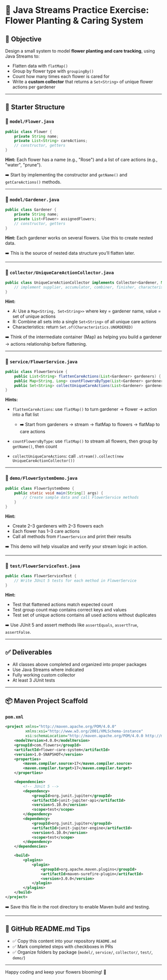 # 🌸 Java Streams Practice Exercise: Flower Planting & Caring System

## 🎯 Objective

Design a small system to model **flower planting and care tracking**, using Java Streams to:

* Flatten data with `flatMap()`
* Group by flower type with `groupingBy()`
* Count how many times each flower is cared for
* Write a **custom collector** that returns a `Set<String>` of unique flower actions per gardener

---

## 🧱 Starter Structure

### 📁 `model/Flower.java`

```java
public class Flower {
    private String name;
    private List<String> careActions;
    // constructor, getters
}
```

**Hint:** Each flower has a name (e.g., "Rose") and a list of care actions (e.g., "water", "prune").

➡️ Start by implementing the constructor and `getName()` and `getCareActions()` methods.

---

### 📁 `model/Gardener.java`

```java
public class Gardener {
    private String name;
    private List<Flower> assignedFlowers;
    // constructor, getters
}
```

**Hint:** Each gardener works on several flowers. Use this to create nested data.

➡️ This is the source of nested data structure you’ll flatten later.

---

### 📁 `collector/UniqueCareActionCollector.java`

```java
public class UniqueCareActionCollector implements Collector<Gardener, Map<String, Set<String>>, Set<String>> {
    // implement supplier, accumulator, combiner, finisher, characteristics
}
```

**Hint:**

* A: Use a `Map<String, Set<String>>` where key = gardener name, value = set of unique actions
* R: Combine all sets into a single `Set<String>` of all unique care actions
* Characteristics: return `Set.of(Characteristics.UNORDERED)`

➡️ Think of the intermediate container (Map) as helping you build a gardener → actions relationship before flattening.

---

### 📁 `service/FlowerService.java`

```java
public class FlowerService {
    public List<String> flattenCareActions(List<Gardener> gardeners) { /* TODO */ }
    public Map<String, Long> countFlowersByType(List<Gardener> gardeners) { /* TODO */ }
    public Set<String> collectUniqueCareActions(List<Gardener> gardeners) { /* TODO */ }
}
```

**Hints:**

* `flattenCareActions`: use `flatMap()` to turn gardener → flower → action into a flat list

    * ➡️ Start from gardeners → stream → flatMap to flowers → flatMap to care actions
* `countFlowersByType`: use `flatMap()` to stream all flowers, then group by `getName()`, then count
* `collectUniqueCareActions`: call `.stream().collect(new UniqueCareActionCollector())`

---

### 📁 `demo/FlowerSystemDemo.java`

```java
public class FlowerSystemDemo {
    public static void main(String[] args) {
        // Create sample data and call FlowerService methods
    }
}
```

**Hint:**

* Create 2–3 gardeners with 2–3 flowers each
* Each flower has 1–3 care actions
* Call all methods from `FlowerService` and print their results

➡️ This demo will help visualize and verify your stream logic in action.

---

### 📁 `test/FlowerServiceTest.java`

```java
public class FlowerServiceTest {
    // Write JUnit 5 tests for each method in FlowerService
}
```

**Hint:**

* Test that flattened actions match expected count
* Test group count map contains correct keys and values
* Test set of unique actions contains all used actions without duplicates

➡️ Use JUnit 5 and assert methods like `assertEquals`, `assertTrue`, `assertFalse`.

---

## ✅ Deliverables

* All classes above completed and organized into proper packages
* Use Java Streams where indicated
* Fully working custom collector
* At least 3 JUnit tests

---

## 📦 Maven Project Scaffold

### `pom.xml`

```xml
<project xmlns="http://maven.apache.org/POM/4.0.0"
         xmlns:xsi="http://www.w3.org/2001/XMLSchema-instance"
         xsi:schemaLocation="http://maven.apache.org/POM/4.0.0 http://maven.apache.org/xsd/maven-4.0.0.xsd">
    <modelVersion>4.0.0</modelVersion>
    <groupId>com.flowers</groupId>
    <artifactId>flower-care-system</artifactId>
    <version>1.0-SNAPSHOT</version>
    <properties>
        <maven.compiler.source>17</maven.compiler.source>
        <maven.compiler.target>17</maven.compiler.target>
    </properties>

    <dependencies>
        <!-- JUnit 5 -->
        <dependency>
            <groupId>org.junit.jupiter</groupId>
            <artifactId>junit-jupiter-api</artifactId>
            <version>5.10.0</version>
            <scope>test</scope>
        </dependency>
        <dependency>
            <groupId>org.junit.jupiter</groupId>
            <artifactId>junit-jupiter-engine</artifactId>
            <version>5.10.0</version>
            <scope>test</scope>
        </dependency>
    </dependencies>

    <build>
        <plugins>
            <plugin>
                <groupId>org.apache.maven.plugins</groupId>
                <artifactId>maven-surefire-plugin</artifactId>
                <version>3.0.0</version>
            </plugin>
        </plugins>
    </build>
</project>
```

➡️ Save this file in the root directory to enable Maven build and testing.

---

## 📝 GitHub README.md Tips

* ✅ Copy this content into your repository `README.md`
* ✅ Mark completed steps with checkboxes in PRs
* ✅ Organize folders by package (`model/`, `service/`, `collector/`, `test/`, `demo/`)

---

Happy coding and keep your flowers blooming! 🌼